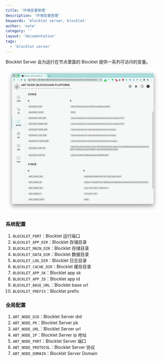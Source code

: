 ```yaml
---
title: '环境变量管理'
description: '环境变量管理'
keywords: 'blocklet server, blocklet'
author: 'nate'
category: ''
layout: 'documentation'
tags:
  - 'blocklet server'
---
```


Blocklet Server 会为运行在节点里面的 Blocklet 提供一系列可访问的变量。

![](./images/blocklet-env-1-zh.png)

### 系统配置

1. `BLOCKLET_PORT`：Blocklet 运行端口
2. `BLOCKLET_APP_DIR`：Blocklet 存储目录
3. `BLOCKLET_MAIN_DIR`：Blocklet 存储目录
4. `BLOCKLET_DATA_DIR`：Blocklet 数据目录
5. `BLOCKLET_LOG_DIR`：Blocklet 日志目录
6. `BLOCKLET_CACHE_DIR`：Blocklet 缓存目录
7. `BLOCKLET_APP_SK`：Blocklet app sk
8. `BLOCKLET_APP_ID`：Blocklet app id
9. `BLOCKLET_BASE_URL`：Blocklet base url
10. `BLOCKLET_PREFIX`：Blocklet prefix

### 全局配置

1. `ABT_NODE_DID`：Blocklet Server  did
2. `ABT_NODE_PK`：Blocklet Server  pk
3. `ABT_NODE_URL`：Blocklet Server  url
4. `ABT_NODE_IP`：Blocklet Server  ip 地址
5. `ABT_NODE_PORT`：Blocklet Server 端口
6. `ABT_NODE_PROTOCOL`：Blocklet Server 协议
7. `ABT_NODE_DOMAIN`：Blocklet Server  Domain
